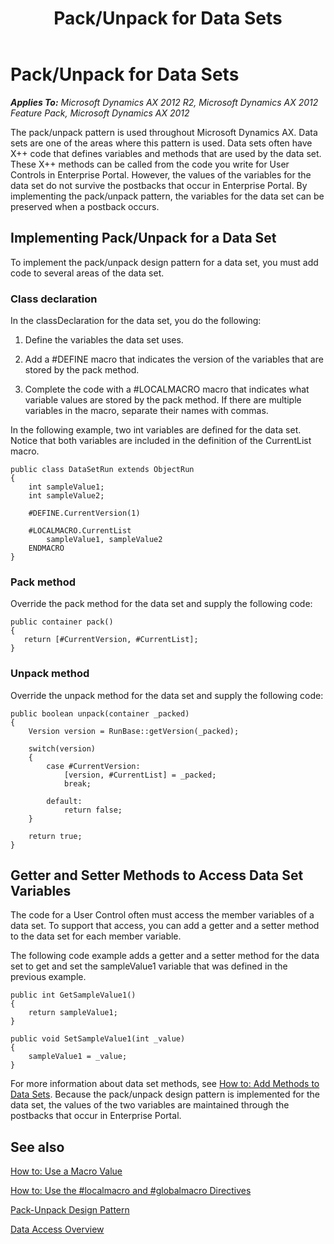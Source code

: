 ﻿---
title: Pack/Unpack for Data Sets
TOCTitle: Pack/Unpack for Data Sets
ms:assetid: 521609db-9a30-4a15-9f97-e65bbd7ddabe
ms:mtpsurl: https://msdn.microsoft.com/en-us/library/Hh812493(v=AX.60)
ms:contentKeyID: 44090279
ms.date: 11/07/2012
mtps_version: v=AX.60
---

# Pack/Unpack for Data Sets 


_**Applies To:** Microsoft Dynamics AX 2012 R2, Microsoft Dynamics AX 2012 Feature Pack, Microsoft Dynamics AX 2012_

The pack/unpack pattern is used throughout Microsoft Dynamics AX. Data sets are one of the areas where this pattern is used. Data sets often have X++ code that defines variables and methods that are used by the data set. These X++ methods can be called from the code you write for User Controls in Enterprise Portal. However, the values of the variables for the data set do not survive the postbacks that occur in Enterprise Portal. By implementing the pack/unpack pattern, the variables for the data set can be preserved when a postback occurs.

## Implementing Pack/Unpack for a Data Set

To implement the pack/unpack design pattern for a data set, you must add code to several areas of the data set.

### Class declaration

In the classDeclaration for the data set, you do the following:

1.  Define the variables the data set uses.  

2.  Add a \#DEFINE macro that indicates the version of the variables that are stored by the pack method.  

3.  Complete the code with a \#LOCALMACRO macro that indicates what variable values are stored by the pack method. If there are multiple variables in the macro, separate their names with commas.

In the following example, two int variables are defined for the data set. Notice that both variables are included in the definition of the CurrentList macro.

    public class DataSetRun extends ObjectRun
    {
        int sampleValue1;
        int sampleValue2;
    
        #DEFINE.CurrentVersion(1)
    
        #LOCALMACRO.CurrentList
            sampleValue1, sampleValue2
        ENDMACRO
    }

### Pack method

Override the pack method for the data set and supply the following code:

    public container pack()
    {
       return [#CurrentVersion, #CurrentList];
    }

### Unpack method

Override the unpack method for the data set and supply the following code:

    public boolean unpack(container _packed)
    {
        Version version = RunBase::getVersion(_packed);
    
        switch(version)
        {
            case #CurrentVersion:
                [version, #CurrentList] = _packed;
                break;
    
            default:
                return false;
        }
    
        return true;
    }

## Getter and Setter Methods to Access Data Set Variables

The code for a User Control often must access the member variables of a data set. To support that access, you can add a getter and a setter method to the data set for each member variable.

The following code example adds a getter and a setter method for the data set to get and set the sampleValue1 variable that was defined in the previous example.

    public int GetSampleValue1()
    {
        return sampleValue1;
    }
    
    public void SetSampleValue1(int _value)
    {
        sampleValue1 = _value;
    }

For more information about data set methods, see [How to: Add Methods to Data Sets](how-to-add-methods-to-data-sets.md). Because the pack/unpack design pattern is implemented for the data set, the values of the two variables are maintained through the postbacks that occur in Enterprise Portal.

## See also

[How to: Use a Macro Value](how-to-use-a-macro-value.md)

[How to: Use the \#localmacro and \#globalmacro Directives](how-to-use-the-sharplocalmacro-and-sharpglobalmacro-directives.md)

[Pack-Unpack Design Pattern](pack-unpack-design-pattern.md)

[Data Access Overview](data-access-overview.md)

